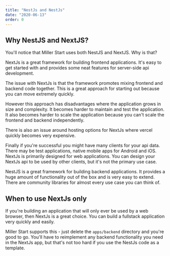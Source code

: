 ```yaml
---
title: "NestJs and NestJs"
date: "2020-06-13"
order: 0
---
```


## Why NestJS and NextJS?

You'll notice that Miller Start uses both NestJS and NextJS. Why is that?

NextJs is a great framework for building frontend applications. It's easy to get started with and provides some neat features for server-side api development.

The issue with NextJs is that the framework promotes mixing frontend and backend code together. This is a great approach for starting out because you can move extremely quickly.

However this approach has disadvantages where the application grows in size and complexity. It becomes harder to maintain and test the application. It also becomes harder to scale the application because you can't scale the frontend and backend independently.

There is also an issue around hosting options for NextJs where vercel quickly becomes very expensive.

Finally if you're successful you might have many clients for your api data. There may be test applications, native mobile apps for Android and iOS. NextJs is primarily designed for web applications. You can design your NextJs api to be used by other clients, but it's not the primary use case.

NestJS is a great framework for building backend applications. It provides a huge amount of functionality out of the box and is very easy to extend. There are community libraries for almost every use case you can think of.

## When to use NextJs only

If you're building an application that will only ever be used by a web browser, then NextJs is a great choice. You can build a fullstack application very quickly and easily.

Miller Start supports this - just delete the `apps/backend` directory and you're good to go. You'll have to reimplement any backend functionality you need in the NextJs app, but that's not too hard if you use the NestJs code as a template.
